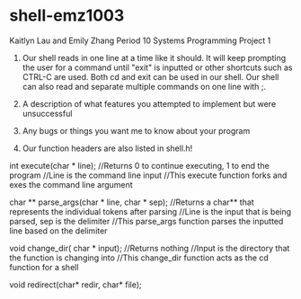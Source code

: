 # shell-emz1003

Kaitlyn Lau and Emily Zhang Period 10
Systems Programming Project 1

1) Our shell reads in one line at a time like it should. It will keep prompting the user
for a command until "exit" is inputted or other shortcuts such as CTRL-C are used.
Both cd and exit can be used in our shell. Our shell can also read and separate multiple
commands on one line with ;.

2) A description of what features you attempted to implement but were unsuccessful

3) Any bugs or things you want me to know about your program

4) Our function headers are also listed in shell.h!

int execute(char * line);
  //Returns 0 to continue executing, 1 to end the program
  //Line is the command line input
  //This execute function forks and exes the command line argument

char ** parse_args(char * line, char * sep);
  //Returns a char** that represents the individual tokens after parsing
  //Line is the input that is being parsed, sep is the delimiter
  //This parse_args function parses the inputted line based on the delimiter

void change_dir( char * input);
  //Returns nothing
  //Input is the directory that the function is changing into
  //This change_dir function acts as the cd function for a shell
  
void redirect(char* redir, char* file);
